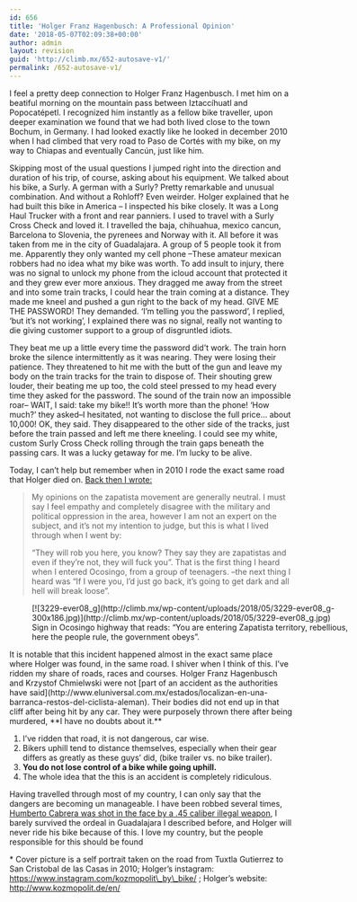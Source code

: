 ```yaml
---
id: 656
title: 'Holger Franz Hagenbusch: A Professional Opinion'
date: '2018-05-07T02:09:38+00:00'
author: admin
layout: revision
guid: 'http://climb.mx/652-autosave-v1/'
permalink: /652-autosave-v1/
---
```


<span style="font-weight: 400;">I feel a pretty deep connection to Holger Franz Hagenbusch. I met him on a beatiful morning on the mountain pass between Iztaccíhuatl and Popocatépetl. I</span> recognized him instantly as a fellow bike traveller, upon deeper examination we found that we had both lived close to the town Bochum, in Germany. I had looked exactly like he looked in december 2010 when I had climbed that very road to Paso de Cortés with my bike, on my way to Chiapas and eventually Cancún, just like him.

Skipping most of the usual questions I jumped right into the direction and duration of his trip, of course, asking about his equipment. We talked about his bike, a Surly. A german with a Surly? Pretty remarkable and unusual combination. And without a Rohloff? Even weirder. Holger explained that he had built this bike in America – I inspected his bike closely. It was a Long Haul Trucker with a front and rear panniers. I used to travel with a Surly Cross Check and loved it. I travelled the baja, chihuahua, mexico cancun, Barcelona to Slovenia, the pyrenees and Norway with it. All before it was taken from me in the city of Guadalajara. A group of 5 people took it from me. Apparently they only wanted my cell phone –These amateur mexican robbers had no idea what my bike was worth. To add insult to injury, there was no signal to unlock my phone from the icloud account that protected it and they grew ever more anxious. They dragged me away from the street and into some train tracks, I could hear the train coming at a distance. They made me kneel and pushed a gun right to the back of my head. GIVE ME THE PASSWORD! They demanded. ‘I’m telling you the password’, I replied, ‘but it’s not working’, I explained there was no signal, really not wanting to die giving customer support to a group of disgruntled idiots.

They beat me up a little every time the password did’t work. The train horn broke the silence intermittently as it was nearing. They were losing their patience. They threatened to hit me with the butt of the gun and leave my body on the train tracks for the train to dispose of. Their shouting grew louder, their beating me up too, the cold steel pressed to my head every time they asked for the password. The sound of the train now an impossible roar– WAIT, I said: take my bike!! It’s worth more than the phone! ‘How much?’ they asked–I hesitated, not wanting to disclose the full price… about 10,000! OK, they said. They disappeared to the other side of the tracks, just before the train passed and left me there kneeling. I could see my white, custom Surly Cross Check rolling through the train gaps beneath the passing cars. It was a lucky getaway for me. I’m lucky to be alive.

Today, I can’t help but remember when in 2010 I rode the exact same road that Holger died on. [Back then I wrote:](http://montanismo.org/2011/viajar_en_bicicleta_o_como_ver_un_pais_desde_dentro/2/)

> My opinions on the zapatista movement are generally neutral. I must say I feel empathy and completely disagree with the military and political oppression in the area, however I am not an expert on the subject, and it’s not my intention to judge, but this is what I lived through when I went by:
> 
> “They will rob you here, you know? They say they are zapatistas and even if they’re not, they will fuck you”. That is the first thing I heard when I entered Ocosingo, from a group of teenagers. –the next thing I heard was “If I were you, I’d just go back, it’s going to get dark and all hell will break loose”.

<figure aria-describedby="caption-attachment-654" class="wp-caption aligncenter" id="attachment_654" style="width: 592px">[![3229-ever08_g](http://climb.mx/wp-content/uploads/2018/05/3229-ever08_g-300x186.jpg)](http://climb.mx/wp-content/uploads/2018/05/3229-ever08_g.jpg)<figcaption class="wp-caption-text" id="caption-attachment-654">Sign in Ocosingo highway that reads: “You are entering Zapatista territory, rebellious, here the people rule, the government obeys”.</figcaption></figure>It is notable that this incident happened almost in the exact same place where Holger was found, in the same road. I shiver when I think of this. I’ve ridden my share of roads, races and courses. Holger Franz Hagenbusch and Krzystof Chmielwski were not [part of an accident as the authorities have said](http://www.eluniversal.com.mx/estados/localizan-en-una-barranca-restos-del-ciclista-aleman). Their bodies did not end up in that cliff after being hit by any car. They were purposely thrown there after being murdered, **I have no doubts about it.**

1. I’ve ridden that road, it is not dangerous, car wise.
2. Bikers uphill tend to distance themselves, especially when their gear differs as greatly as these guys’ did, (bike trailer vs. no bike trailer).
3. **You do not lose control of a bike while going uphill.**
4. The whole idea that the this is an accident is completely ridiculous.

Having travelled through most of my country, I can only say that the dangers are becoming un manageable. I have been robbed several times, [Humberto Cabrera was shot in the face by a .45 caliber illegal weapon](http://montanismo.org/2006/cerro_telapon_y_rio_frio_altamente_peligrosos/), I barely survived the ordeal in Guadalajara I described before, and Holger will never ride his bike because of this. I love my country, but the people responsible for this should be found

\* Cover picture is a self portrait taken on the road from Tuxtla Gutierrez to San Cristobal de las Casas in 2010; Holger’s instagram: https://www.instagram.com/kozmopolit\_by\_bike/ ; Holger’s website: http://www.kozmopolit.de/en/